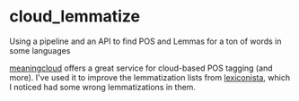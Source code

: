 # cloud_lemmatize
Using a pipeline and an API to find POS and Lemmas for a ton of words in some languages

[meaningcloud](https://www.meaningcloud.com/developer/lemmatization-pos-parsing/doc/2.0) offers a great service for cloud-based POS tagging (and more).
I've used it to improve the lemmatization lists from [lexiconista](http://www.lexiconista.com/datasets/lemmatization/), which I noticed had some wrong lemmatizations in them.
